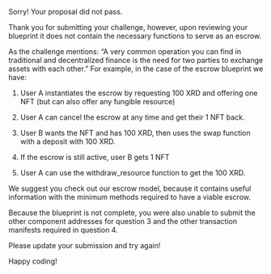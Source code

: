 Sorry! Your proposal did not pass. 

Thank you for submitting your challenge, however, 
upon reviewing your blueprint it does not contain the necessary functions to serve as an escrow. 

As the challenge mentions: “A very common operation you can find in traditional and decentralized finance 
is the need for two parties to exchange assets with each other.” For example, in the case of the escrow blueprint we have:     

1. User A instantiates the escrow by requesting 100 XRD and offering one NFT (but can also offer any fungible resource)   

2. User A can cancel the escrow at any time and get their 1 NFT back.    

3. User B wants the NFT and has 100 XRD, then uses the swap function with a deposit with 100 XRD.    

4. If the escrow is still active, user B gets 1 NFT    

5. User A can use the withdraw_resource function to get the 100 XRD.

We suggest you check out our escrow model, because it contains useful information with the minimum methods 
required to have a viable escrow. 

Because the blueprint is not complete, you were also unable 
to submit the other component addresses for question 3 and the other transaction manifests required in question 4.

Please update your submission and try again! 

Happy coding!
